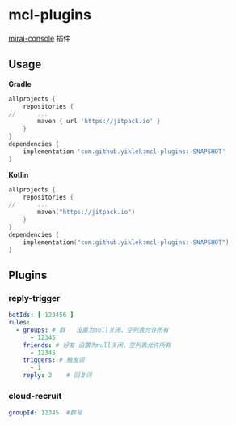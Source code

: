 # mcl-plugins

[mirai-console](https://github.com/mamoe/mirai-console) 插件

## Usage

**Gradle**

```groovy
allprojects {
    repositories {
//      ...
        maven { url 'https://jitpack.io' }
    }
}
dependencies {
    implementation 'com.github.yiklek:mcl-plugins:-SNAPSHOT'
}
```

**Kotlin**

```kotlin
allprojects {
    repositories {
//      ...
        maven("https://jitpack.io")
    }
}
dependencies {
    implementation("com.github.yiklek:mcl-plugins:-SNAPSHOT")
}
```

## Plugins

### reply-trigger

```yaml
botIds: [ 123456 ]
rules:
  - groups: # 群   设置为null关闭，空列表允许所有
      - 12345
    friends: # 好友 设置为null关闭，空列表允许所有
      - 12345
    triggers: # 触发词
      - 1
    reply: 2    # 回复词
```

### cloud-recruit

```yaml
groupId: 12345  #群号
```
